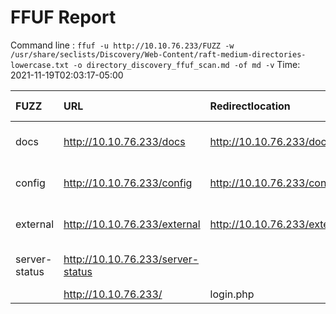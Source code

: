 # FFUF Report

  Command line : `ffuf -u http://10.10.76.233/FUZZ -w /usr/share/seclists/Discovery/Web-Content/raft-medium-directories-lowercase.txt -o directory_discovery_ffuf_scan.md -of md -v`
  Time: 2021-11-19T02:03:17-05:00

  | FUZZ | URL | Redirectlocation | Position | Status Code | Content Length | Content Words | Content Lines | Content Type | ResultFile |
  | :- | :-- | :--------------- | :---- | :------- | :---------- | :------------- | :------------ | :--------- | :----------- |
  | docs | http://10.10.76.233/docs | http://10.10.76.233/docs/ | 76 | 301 | 310 | 20 | 10 | text/html; charset=iso-8859-1 |  |
  | config | http://10.10.76.233/config | http://10.10.76.233/config/ | 78 | 301 | 312 | 20 | 10 | text/html; charset=iso-8859-1 |  |
  | external | http://10.10.76.233/external | http://10.10.76.233/external/ | 639 | 301 | 314 | 20 | 10 | text/html; charset=iso-8859-1 |  |
  | server-status | http://10.10.76.233/server-status |  | 3781 | 403 | 292 | 21 | 11 | text/html; charset=iso-8859-1 |  |
  |  | http://10.10.76.233/ | login.php | 3809 | 302 | 0 | 1 | 1 | text/html |  |
  